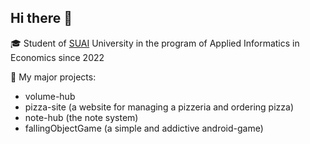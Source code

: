 ## Hi there 🙏

 🎓 Student of [SUAI](https://guap.ru/) University in the program of Applied Informatics in Economics since 2022
 
 📜 My major projects:
 - volume-hub 
 - pizza-site (a website for managing a pizzeria and ordering pizza)
 - note-hub (the note system)
 - fallingObjectGame (a simple and addictive android-game)


